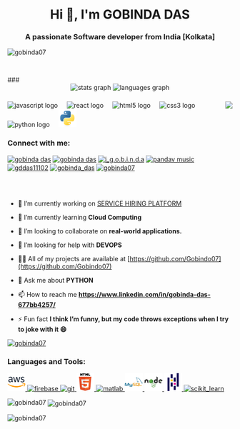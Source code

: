 <h1 align="center">Hi 👋, I'm GOBINDA DAS</h1>
<h3 align="center">A passionate Software developer from India [Kolkata]</h3>

<p align="left"> <img src="https://komarev.com/ghpvc/?username=gobinda07&label=Profile%20views&color=0e75b6&style=flat" alt="gobinda07" /> </p>



<p align="left"> <a href="https://twitter.com/" target="blank"><img src="https://img.shields.io/twitter/follow/?logo=twitter&style=for-the-badge" alt="" /></a> </p>
###

<div align="center">
  <img src="https://github-readme-stats.vercel.app/api?username=maurodesouza&hide_title=false&hide_rank=false&show_icons=true&include_all_commits=true&count_private=true&disable_animations=false&theme=dracula&locale=en&hide_border=false" height="150" alt="stats graph"  />
  <img src="https://github-readme-stats.vercel.app/api/top-langs?username=maurodesouza&locale=en&hide_title=false&layout=compact&card_width=320&langs_count=5&theme=dracula&hide_border=false" height="150" alt="languages graph"  />
</div>

###

<img align="right" height="150" src="https://i.imgflip.com/65efzo.gif"  />

###

<div align="left">
  <img src="https://cdn.jsdelivr.net/gh/devicons/devicon/icons/javascript/javascript-original.svg" height="30" alt="javascript logo"  />
  <img width="12" />
  <img src="https://cdn.jsdelivr.net/gh/devicons/devicon/icons/react/react-original.svg" height="30" alt="react logo"  />
  <img width="12" />
  <img src="https://cdn.jsdelivr.net/gh/devicons/devicon/icons/html5/html5-original.svg" height="30" alt="html5 logo"  />
  <img width="12" />
  <img src="https://cdn.jsdelivr.net/gh/devicons/devicon/icons/css3/css3-original.svg" height="30" alt="css3 logo"  />
  <img width="12" />
  <img src="https://cdn.jsdelivr.net/gh/devicons/devicon/icons/python/python-original.svg" height="30" alt="python logo"  />
  <img width="12" />
  <a href="https://www.python.org" target="_blank" rel="noreferrer"> <img src="https://raw.githubusercontent.com/devicons/devicon/master/icons/python/python-original.svg" alt="python" width="40" height="40"/> </a>
</div>

###
<h3 align="left">Connect with me:</h3>
<p align="left">
<a href="https://www.linkedin.com/in/gobinda-das-677bb4257/" target="blank"><img align="center" src="https://raw.githubusercontent.com/rahuldkjain/github-profile-readme-generator/master/src/images/icons/Social/linked-in-alt.svg" alt="gobinda das" height="30" width="40" /></a>
<a href="https://www.facebook.com/rohan.banerjee.77770/" target="blank"><img align="center" src="https://raw.githubusercontent.com/rahuldkjain/github-profile-readme-generator/master/src/images/icons/Social/facebook.svg" alt="gobinda das" height="30" width="40" /></a>
<a href="https://www.instagram.com/i_g.o.b.i.n.d.a/?hl=en" target="blank"><img align="center" src="https://raw.githubusercontent.com/rahuldkjain/github-profile-readme-generator/master/src/images/icons/Social/instagram.svg" alt="i_g.o.b.i.n.d.a" height="30" width="40" /></a>
<a href="https://www.youtube.com/@gobindadas4992" target="blank"><img align="center" src="https://raw.githubusercontent.com/rahuldkjain/github-profile-readme-generator/master/src/images/icons/Social/youtube.svg" alt="pandav music" height="30" width="40" /></a>
<a href="https://www.hackerrank.com/gddas11102" target="blank"><img align="center" src="https://raw.githubusercontent.com/rahuldkjain/github-profile-readme-generator/master/src/images/icons/Social/hackerrank.svg" alt="gddas11102" height="30" width="40" /></a>
<a href="https://codeforces.com/profile/gobinda_das" target="blank"><img align="center" src="https://raw.githubusercontent.com/rahuldkjain/github-profile-readme-generator/master/src/images/icons/Social/codeforces.svg" alt="gobinda_das" height="30" width="40" /></a>
<a href="https://www.leetcode.com/gobinda07" target="blank"><img align="center" src="https://raw.githubusercontent.com/rahuldkjain/github-profile-readme-generator/master/src/images/icons/Social/leet-code.svg" alt="gobinda07" height="30" width="40" /></a>
</p>

###

<br clear="both">



###

- 🔭 I’m currently working on [SERVICE HIRING PLATFORM](https://github.com/Gobindo07/Emergency-Service-Hiring-Platform)

- 🌱 I’m currently learning **Cloud Computing**

- 👯 I’m looking to collaborate on **real-world applications.**

- 🤝 I’m looking for help with **DEVOPS**

- 👨‍💻 All of my projects are available at [https://github.com/Gobindo07](https://github.com/Gobindo07)

- 💬 Ask me about **PYTHON**

- 📫 How to reach me **https://www.linkedin.com/in/gobinda-das-677bb4257/**

- ⚡ Fun fact **I think I’m funny, but my code throws exceptions when I try to joke with it 😄**
<p align="left"> <a href="https://github.com/ryo-ma/github-profile-trophy"><img src="https://github-profile-trophy.vercel.app/?username=gobinda07" alt="gobinda07" /></a> </p>



<h3 align="left">Languages and Tools:</h3>
<p align="left"> <a href="https://aws.amazon.com" target="_blank" rel="noreferrer"> <img src="https://raw.githubusercontent.com/devicons/devicon/master/icons/amazonwebservices/amazonwebservices-original-wordmark.svg" alt="aws" width="40" height="40"/> </a> <a href="https://firebase.google.com/" target="_blank" rel="noreferrer"> <img src="https://www.vectorlogo.zone/logos/firebase/firebase-icon.svg" alt="firebase" width="40" height="40"/> </a>  <a href="https://git-scm.com/" target="_blank" rel="noreferrer"> <img src="https://www.vectorlogo.zone/logos/git-scm/git-scm-icon.svg" alt="git" width="40" height="40"/> </a> <a href="https://www.w3.org/html/" target="_blank" rel="noreferrer"> <img src="https://raw.githubusercontent.com/devicons/devicon/master/icons/html5/html5-original-wordmark.svg" alt="html5" width="40" height="40"/> </a>  <a href="https://www.mathworks.com/" target="_blank" rel="noreferrer"> <img src="https://upload.wikimedia.org/wikipedia/commons/2/21/Matlab_Logo.png" alt="matlab" width="40" height="40"/> </a> <a href="https://www.mysql.com/" target="_blank" rel="noreferrer"> <img src="https://raw.githubusercontent.com/devicons/devicon/master/icons/mysql/mysql-original-wordmark.svg" alt="mysql" width="40" height="40"/> </a> <a href="https://nodejs.org" target="_blank" rel="noreferrer"> <img src="https://raw.githubusercontent.com/devicons/devicon/master/icons/nodejs/nodejs-original-wordmark.svg" alt="nodejs" width="40" height="40"/> </a> <a href="https://pandas.pydata.org/" target="_blank" rel="noreferrer"> <img src="https://raw.githubusercontent.com/devicons/devicon/2ae2a900d2f041da66e950e4d48052658d850630/icons/pandas/pandas-original.svg" alt="pandas" width="40" height="40"/> </a>   <a href="https://scikit-learn.org/" target="_blank" rel="noreferrer"> <img src="https://upload.wikimedia.org/wikipedia/commons/0/05/Scikit_learn_logo_small.svg" alt="scikit_learn" width="40" height="40"/> </a> </p>

<p><img align="left" src="https://github-readme-stats.vercel.app/api/top-langs?username=gobinda07&show_icons=true&locale=en&layout=compact" alt="gobinda07" /></p>

<p>&nbsp;<img align="center" src="https://github-readme-stats.vercel.app/api?username=gobinda07&show_icons=true&locale=en" alt="gobinda07" /></p>

<p><img align="center" src="https://github-readme-streak-stats.herokuapp.com/?user=gobinda07&" alt="gobinda07" /></p>
